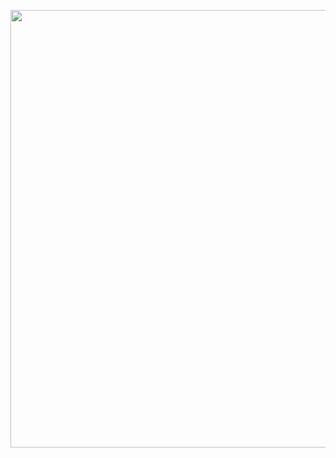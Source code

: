 <p align="center">
<img src="https://github.com/harshitv804/MedChat/assets/100853494/dbaf07f2-0666-47cd-8ab8-0ad357f610a0" width="700"/>
</p>
